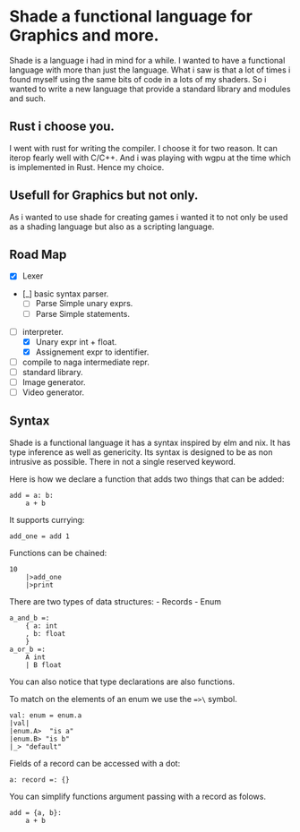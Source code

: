 # Shade a functional language for Graphics and more.

Shade is a language i had in mind for a while. I wanted to have a functional language with more than just the language.
What i saw is that a lot of times i found myself using the same bits of code in a lots of my shaders. So i wanted to write
a new language that provide a standard library and modules and such.

## Rust i choose you.

I went with rust for writing the compiler. I choose it for two reason. It can iterop fearly well with C/C++. And i was playing with
wgpu at the time which is implemented in Rust. Hence my choice.

## Usefull for Graphics but not only.

As i wanted to use shade for creating games i wanted it to not only be used as a shading language but also as a scripting language.

## Road Map

- [x] Lexer
- [_] basic syntax parser.
    - [ ] Parse Simple unary exprs.
    - [ ] Parse Simple statements.
- [ ] interpreter.
    - [x] Unary expr int + float.
    - [x] Assignement expr to identifier.
- [ ] compile to naga intermediate repr.
- [ ] standard library.
- [ ] Image generator.
- [ ] Video generator.

## Syntax

Shade is a functional language it has a syntax inspired by elm and nix. It has type inference as well as genericity.
Its syntax is designed to be as non intrusive as possible. There in not a single reserved keyword.

Here is how we declare a function that adds two things that can be added:
```
add = a: b:
    a + b
```

It supports currying:
```
add_one = add 1 
```

Functions can be chained:
```
10 
    |>add_one
    |>print
```

There are two types of data structures:
    - Records
    - Enum 
```
a_and_b =:
    { a: int
    , b: float
    }
a_or_b =:
    A int
    | B float 
```
You can also notice that type declarations are also functions.

To match on the elements of an enum we use the `=>\` symbol.
```
val: enum = enum.a
|val| 
|enum.A>  "is a"
|enum.B> "is b"
|_> "default"

```

Fields of a record can be accessed with a dot:
```
a: record =: {}
```

You can simplify functions argument passing with a record as folows.
```
add = {a, b}:
    a + b
```


